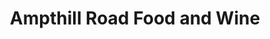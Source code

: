 ---
title: "Ampthill Road Food and Wine"
url: /bedford/ampthill-road-food-and-wine/
shop: Lebensmittel
---